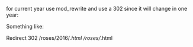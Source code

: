 
for current year use mod_rewrite and use a 302 since it will change in one year:

Something like: 

Redirect 302 /roses/2016/*.html /roses/*.html





